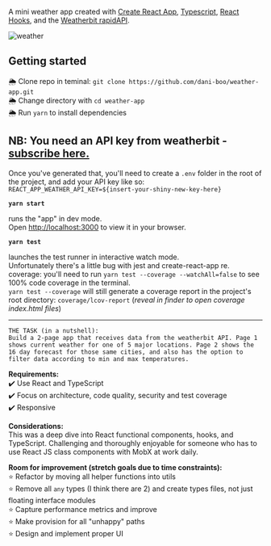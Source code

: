 <!--- to preview in VSCode, use ⇧⌘V (shift + command + V) --->

A mini weather app created with [Create React App](https://github.com/facebook/create-react-app), [Typescript](https://www.typescriptlang.org/), [React Hooks](https://reactjs.org/docs/hooks-overview.html), and the [Weatherbit rapidAPI](https://rapidapi.com/weatherbit/api/weather/endpoints).

![weather](public/weather.jpg)

## Getting started

🌦️ Clone repo in teminal: `git clone https://github.com/dani-boo/weather-app.git`  
🌦️ Change directory with `cd weather-app`  
🌦️ Run `yarn` to install dependencies

## NB: You need an API key from weatherbit - [subscribe here.](https://rapidapi.com/weatherbit/api/weather/endpoints)

Once you've generated that, you'll need to create a `.env` folder in the root of the project, and add your API key like so:
`REACT_APP_WEATHER_API_KEY=${insert-your-shiny-new-key-here}`

**`yarn start`**

runs the "app" in dev mode.<br />
Open [http://localhost:3000](http://localhost:3000) to view it in your browser.

**`yarn test`**

launches the test runner in interactive watch mode.<br />
Unfortunately there's a little bug with jest and create-react-app re. coverage: you'll need to run `yarn test --coverage --watchAll=false` to see 100% code coverage in the terminal.<br/>
`yarn test --coverage` will still generate a coverage report in the project's root directory: `coverage/lcov-report`
(*reveal in finder to open coverage index.html files*)

_____________________

`THE TASK (in a nutshell):`  
`Build a 2-page app that receives data from the weatherbit API. Page 1 shows current weather for one of 5 major locations. Page 2 shows the 16 day forecast for those same cities, and also has the option to filter data according to min and max temperatures.`  

**Requirements:**<br />
✔️ Use React and TypeScript<br />
✔️ Focus on architecture, code quality, security and test coverage<br />
✔️ Responsive<br />

**Considerations:**<br />
This was a deep dive into React functional components, hooks, and TypeScript. Challenging and thoroughly enjoyable for someone who has to use React JS class components with MobX at work daily.

**Room for improvement (stretch goals due to time constraints):**<br />
⭐ Refactor by moving all helper functions into utils<br />
⭐ Remove all `any` types (I think there are 2) and create types files, not just floating interface modules<br />
⭐ Capture performance metrics and improve<br />
⭐ Make provision for all "unhappy" paths<br />
⭐ Design and implement proper UI<br />
